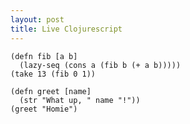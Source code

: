 ```yaml
---
layout: post
title: Live Clojurescript
---
```


<pre><code class="language-klipse">(defn fib [a b] 
  (lazy-seq (cons a (fib b (+ a b)))))
(take 13 (fib 0 1))
</code></pre>


<pre><code class="language-klipse">(defn greet [name] 
  (str "What up, " name "!"))
(greet "Homie")
</code></pre>
